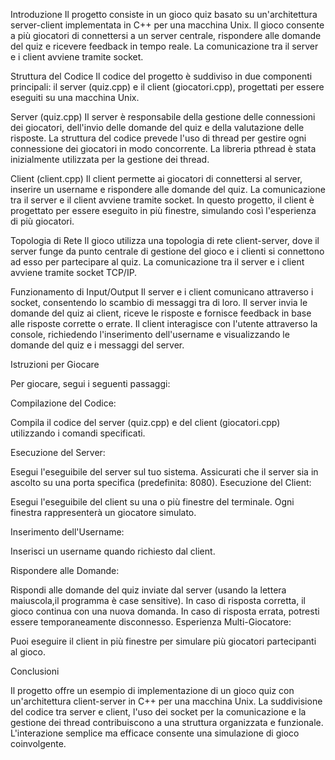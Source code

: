 Introduzione
Il progetto consiste in un gioco quiz basato su un'architettura server-client implementata in C++ per una macchina Unix. 
Il gioco consente a più giocatori di connettersi a un server centrale, rispondere alle domande del quiz e ricevere feedback in tempo reale.
La comunicazione tra il server e i client avviene tramite socket.

Struttura del Codice
Il codice del progetto è suddiviso in due componenti principali: il server (quiz.cpp) e il client (giocatori.cpp),
progettati per essere eseguiti su una macchina Unix.

Server (quiz.cpp)
Il server è responsabile della gestione delle connessioni dei giocatori, dell'invio delle domande del quiz e della valutazione delle risposte.
La struttura del codice prevede l'uso di thread per gestire ogni connessione dei giocatori in modo concorrente. La libreria pthread è stata inizialmente utilizzata per la gestione dei thread.

Client (client.cpp)
Il client permette ai giocatori di connettersi al server, inserire un username e rispondere alle domande del quiz. 
La comunicazione tra il server e il client avviene tramite socket. In questo progetto, il client è progettato per essere eseguito in più finestre, simulando così l'esperienza di più giocatori.

Topologia di Rete
Il gioco utilizza una topologia di rete client-server, dove il server funge da punto centrale di gestione del gioco e i clienti si connettono ad esso per partecipare al quiz.
La comunicazione tra il server e i client avviene tramite socket TCP/IP.

Funzionamento di Input/Output
Il server e i client comunicano attraverso i socket, consentendo lo scambio di messaggi tra di loro. 
Il server invia le domande del quiz ai client, riceve le risposte e fornisce feedback in base alle risposte corrette o errate. 
Il client interagisce con l'utente attraverso la console, richiedendo l'inserimento dell'username e visualizzando le domande del quiz e i messaggi del server.

Istruzioni per Giocare

Per giocare, segui i seguenti passaggi:

Compilazione del Codice:

Compila il codice del server (quiz.cpp) e del client (giocatori.cpp) utilizzando i comandi specificati.

Esecuzione del Server:

Esegui l'eseguibile del server sul tuo sistema. Assicurati che il server sia in ascolto su una porta specifica (predefinita: 8080).
Esecuzione del Client:

Esegui l'eseguibile del client su una o più finestre del terminale. Ogni finestra rappresenterà un giocatore simulato.

Inserimento dell'Username:

Inserisci un username quando richiesto dal client.

Rispondere alle Domande:

Rispondi alle domande del quiz inviate dal server (usando la lettera maiuscola,il programma è case sensitive). In caso di risposta corretta, il gioco continua con una nuova domanda. 
In caso di risposta errata, potresti essere temporaneamente disconnesso.
Esperienza Multi-Giocatore:

Puoi eseguire il client in più finestre per simulare più giocatori partecipanti al gioco.

Conclusioni

Il progetto offre un esempio di implementazione di un gioco quiz con un'architettura client-server in C++ per una macchina Unix. 
La suddivisione del codice tra server e client, l'uso dei socket per la comunicazione e la gestione dei thread contribuiscono a una struttura organizzata e funzionale. 
L'interazione semplice ma efficace consente una simulazione di gioco coinvolgente.
